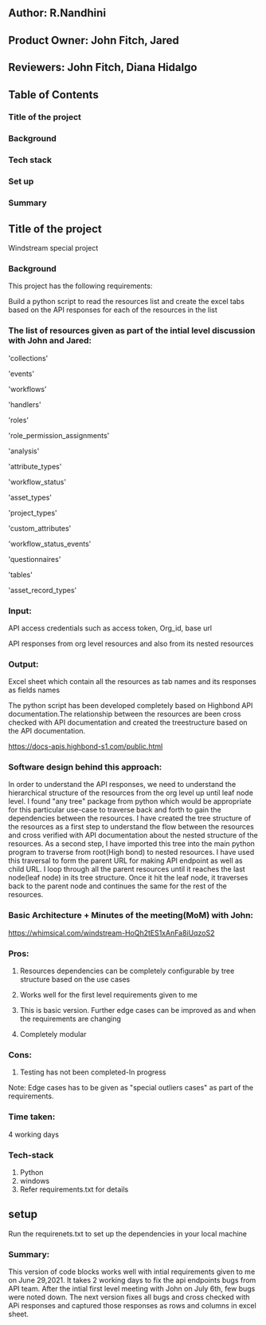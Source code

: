 
## Author: R.Nandhini
## Product Owner: John Fitch, Jared
## Reviewers: John Fitch, Diana Hidalgo
## Table of Contents
### Title of the project
### Background
### Tech stack
### Set up
### Summary

## Title of the project
Windstream special project

### Background
This project has the following requirements:

Build a python script to read the resources list and create the excel tabs based on the API responses for each of the resources in the list

### The list of resources given as part of the intial level discussion with John and Jared:
'collections'

'events'

'workflows'

'handlers'

'roles'

'role_permission_assignments'

'analysis'

'attribute_types'

'workflow_status'

'asset_types'

'project_types'

'custom_attributes'

'workflow_status_events'

'questionnaires'

'tables'

'asset_record_types'

### Input:
API access credentials such as access token, Org_id, base url

API responses from org level resources and also from its nested resources

### Output:
Excel sheet which contain all the resources as tab names and its responses as fields names

The python script has been developed completely based on Highbond API documentation.The relationship between the resources are been cross checked with API documentation and created the treestructure based on the API documentation.

https://docs-apis.highbond-s1.com/public.html

### Software design behind this approach:

In order to understand the API responses, we need to understand the hierarchical structure of the resources from the org level up until leaf node level. I found "any tree" package from python which would be appropriate for this particular use-case to traverse back and forth to gain the dependencies between the resources. I have created the tree structure of the resources as a first step to understand the flow between the resources and cross verified with API documentation about the nested structure of the resources. As a second step, I have imported this tree into the main python program to traverse from root(High bond) to nested resources. I have used this traversal to form the parent URL for making API endpoint as well as child URL. I loop through all the parent resources until it reaches the last node(leaf node) in its tree structure. Once it hit the leaf node, it traverses back to the parent node and continues the same for the rest of the resources.

### Basic Architecture +  Minutes of the meeting(MoM) with John:

https://whimsical.com/windstream-HoQh2tES1xAnFa8iUqzoS2


### Pros:

1. Resources dependencies can be completely configurable by tree structure based on the use cases

2. Works well for the first level requirements given to me

3. This is basic version. Further edge cases can be improved as and when the requirements are changing 

4. Completely modular

### Cons:

1. Testing has not been completed-In progress

Note: Edge cases has to be given as "special outliers  cases" as part of the requirements. 

### Time taken:

 4 working days

### Tech-stack

1. Python
2. windows
3. Refer requirements.txt for details


## setup
Run the requirenets.txt to set up the dependencies in your local machine

### Summary: 
This version of code blocks works well with intial requirements given to me on June 29,2021. It takes 2 working days to fix the api endpoints bugs from API team. After the intial first level meeting with John on July 6th, few bugs were noted down. The next version fixes all bugs and cross checked with APi responses and captured those responses as rows and columns in excel sheet.






